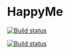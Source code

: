 # HappyMe

[![Build status](https://ci.appveyor.com/api/projects/status/c9dv1rc5vxg147mn?svg=true)](https://ci.appveyor.com/project/Teodor92/happyme)

[![Build status](https://ci.appveyor.com/api/projects/status/c9dv1rc5vxg147mn/branch/master?svg=true)](https://ci.appveyor.com/project/Teodor92/happyme/branch/master)
